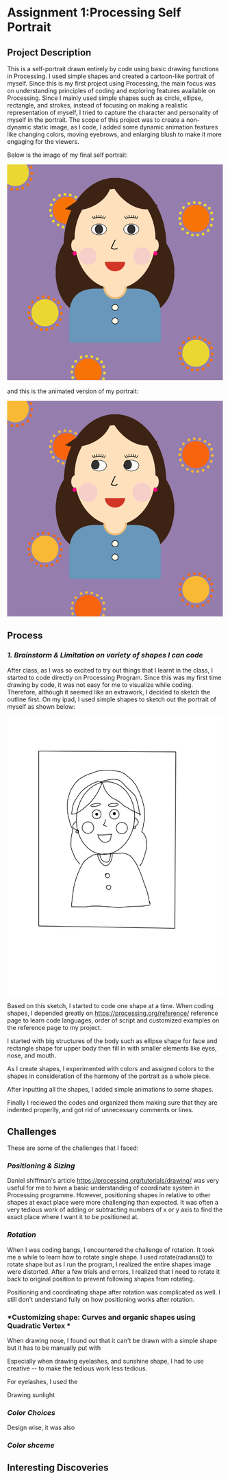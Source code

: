 # Assignment 1:Processing Self Portrait 

## Project Description
This is a self-portrait drawn entirely by code using basic drawing functions in Processing. I used simple shapes and created a cartoon-like portrait of myself. Since this is my first project using Processing, the main focus was on understanding principles of coding and exploring features available on Processing. Since I mainly used simple shapes such as circle, ellipse, rectangle, and strokes, instead of focusing on making a realistic representation of myself, I tried to capture the character and personality of myself in the portrait. The scope of this project was to create a non-dynamic static image, as I code, I added some dynamic animation features like changing colors, moving eyebrows, and enlarging blush to make it more engaging for the viewers. 

Below is the image of my final self portrait:

![](images/Soojinportrait.png)

and this is the animated version of my portrait:

![alt-text](images/soojinportrait.gif)


## Process 

### *1. Brainstorm & Limitation on variety of shapes I can code*

After class, as I was so excited to try out things that I learnt in the class, I started to code directly on Processing Program. Since this was my first time drawing by code, it was not easy for me to visualize while coding. Therefore, although it seemed like an extrawork, I decided to sketch the outline first. On my ipad, I used simple shapes to sketch out the portrait of myself as shown below:

![](images/sketchportrait.jpg)

Based on this sketch, I started to code one shape at a time. When coding shapes, I depended greatly on https://processing.org/reference/ reference page to learn code languages, order of script and customized examples on the reference page to my project. 

I started with big structures of the body such as ellipse shape for face and rectangle shape for upper body then fill in with smaller elements like eyes, nose, and mouth. 

As I create shapes, I experimented with colors and assigned colors to the shapes in consideration of the harmony of the portrait as a whole piece. 

After inputting all the shapes, I added simple animations to some shapes. 

Finally I reciewed the codes and organized them making sure that they are indented properlly, and got rid of unnecessary comments or lines. 


## Challenges 

These are some of the challenges that I faced:

### *Positioning & Sizing*

Daniel shiffman's article https://processing.org/tutorials/drawing/ was very useful for me to have a basic understanding of coordinate system in Processing programme. However, positioning shapes in relative to other shapes at exact place were more challenging than expected. It was often a very tedious work of adding or subtracting numbers of x or y axis to find the exact place where I want it to be positioned at. 

### *Rotation*

When I was coding bangs, I encountered the challenge of rotation. It took me a while to learn how to rotate single shape. I used rotate(radians()) to rotate shape but as I run the program, I realized the entire shapes image were distorted. After a few trials and errors, I realized that I need to rotate it back to original position to prevent following shapes from rotating. 

Positioning and coordinating shape after rotation was complicated as well. I still don't understand fully on how positioning works after rotation. 

### *Customizing shape: Curves and organic shapes using Quadratic Vertex *

When drawing nose, I found out that it can't be drawn with a simple shape but it has to be manually put with 



Especially when drawing eyelashes, and sunshine shape, I had to use creative -- to make the tedious work less tedious. 

For eyelashes, I used the 

Drawing sunlight 

### *Color Choices*
Design wise, it was also 

### *Color shceme*

## Interesting Discoveries 


